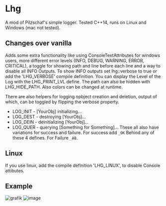 # Lhg
A mod of Pilzschaf's simple logger.
Tested C++14, runs on Linux and Windows (mac not tested).  

## Changes over vanilla
Adds some extra functionality like using ConsoleTextAttributes for windows users, more different error levels (INFO, DEBUG, WARNING, ERROR, CRITICAL), a toggle for showing path and line before each line and a way to disable all INFO Outputs.  To show INFO outputs set lhg::verbose to true or add the 'LHG_VERBOSE' compile definition. You can display the Level of the Log with the LHG_PRINT_LVL define. The path can also be hidden with LHG_HIDE_PATH.
Also colors can be changed at runtime.  

There are also helpers for logging opbject creation and deletion, output of which, can be toggled by flipping the verbose property.
 * LOG_INIT - [YourObj] initializing...
 * LOG_DEST - destroying [YourObj]...
 * LOG_DEIN - deinitializing [YourObj]...
 * LOG_QUER - querying [Something for Something]...
These all also have variations for success and failure.
For success add `_OK` Behind any of these 4 defines.
For Failure `_AB`.

## Linux
If you use linux, add the compile definition 'LHG_LINUX', to disable Console attibutes.

## Example
![grafik](https://user-images.githubusercontent.com/60015267/179369867-2b76f557-0fb5-4307-8048-e9e90378948f.png)
![image](https://user-images.githubusercontent.com/60015267/197496778-a99377ae-b6d6-4a72-bff7-f7d756475277.png)

